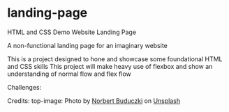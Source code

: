 # landing-page
HTML and CSS Demo Website Landing Page

A non-functional landing page for an imaginary website

This is a project designed to hone and showcase some foundational HTML and CSS skills
This project will make heavy use of flexbox and show an understanding of normal flow and flex flow

Challenges:

Credits:
top-image: Photo by <a href="https://unsplash.com/@buduczki?utm_source=unsplash&utm_medium=referral&utm_content=creditCopyText">Norbert Buduczki</a> on <a href="https://unsplash.com/s/photos/evil?utm_source=unsplash&utm_medium=referral&utm_content=creditCopyText">Unsplash</a>
  
